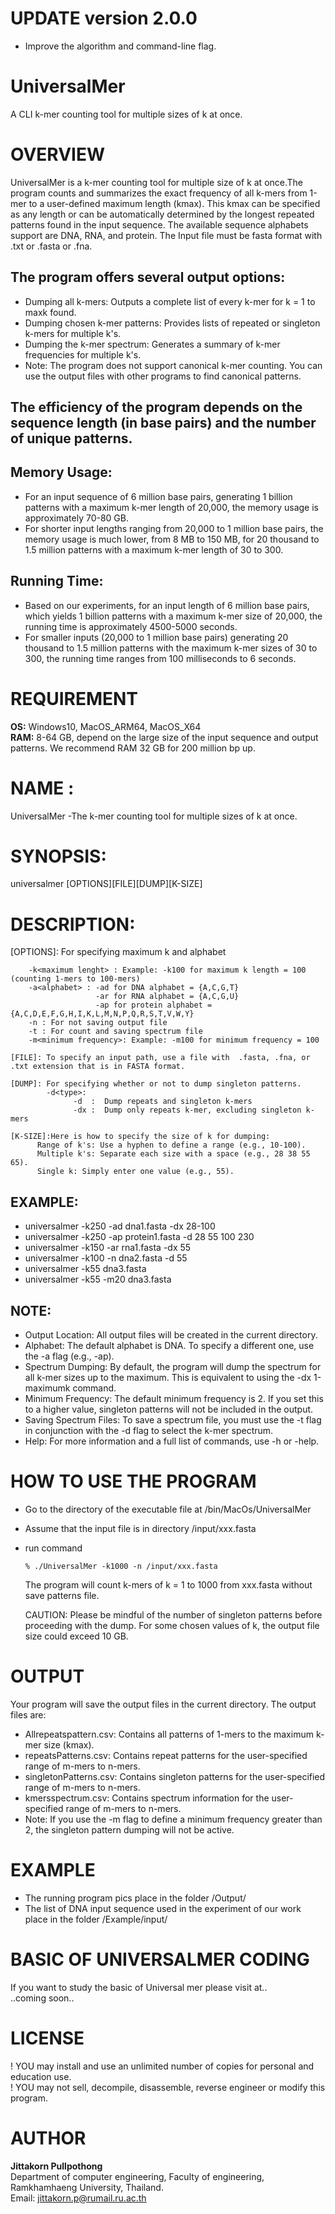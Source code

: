 # UPDATE version 2.0.0

* Improve the algorithm and command-line flag.

# UniversalMer
  A CLI k-mer counting tool for multiple sizes of k at once.
# OVERVIEW
UniversalMer is a k-mer counting tool for multiple size of k at once.The program counts and summarizes the exact frequency of all k-mers from 1-mer to a user-defined maximum length (kmax). This kmax can be specified as any length or can be automatically determined by the longest repeated patterns found in the input sequence.
The available sequence alphabets support are DNA, RNA, and protein. The Input file must be fasta format with .txt or .fasta or .fna. 

## The program offers several output options:
 * Dumping all k-mers: Outputs a complete list of every k-mer for k = 1 to maxk found.
 * Dumping chosen k-mer patterns: Provides lists of repeated or singleton k-mers for multiple k's.
 * Dumping the k-mer spectrum: Generates a summary of k-mer frequencies for multiple k's.
 * Note: The program does not support canonical k-mer counting. You can use the output files with other programs to find canonical patterns. 

## The efficiency of the program depends on the sequence length (in base pairs) and the number of unique patterns.

## Memory Usage:
 * For an input sequence of 6 million base pairs, generating 1 billion patterns with a maximum k-mer length of 20,000, the memory usage is approximately 70-80 GB.
 * For shorter input lengths ranging from 20,000 to 1 million base pairs, the memory usage is much lower, from 8 MB to 150 MB, for 20 thousand to 1.5 million patterns with a maximum k-mer length of 30 to 300.    
    
## Running Time:
 * Based on our experiments, for an input length of 6 million base pairs, which yields 1 billion patterns with a maximum k-mer size of 20,000, the running time is approximately 4500-5000 seconds.
 * For smaller inputs (20,000 to 1 million base pairs) generating 20 thousand to 1.5 million patterns with the maximum k-mer sizes of 30 to 300, the running time ranges from 100 milliseconds to 6 seconds.

# REQUIREMENT
  **OS:** Windows10, MacOS_ARM64, MacOS_X64 <br>
  **RAM:** 8-64 GB, depend on the large size of the input sequence and output patterns. We recommend RAM 32 GB for 200 million bp up. <br>
  
# NAME :
  UniversalMer -The k-mer counting tool for multiple sizes of k at once. 

# SYNOPSIS: 
   universalmer [OPTIONS][FILE][DUMP][K-SIZE]

# DESCRIPTION:

 [OPTIONS]: For specifying maximum k and alphabet

        -k<maximum lenght> : Example: -k100 for maximum k length = 100 (counting 1-mers to 100-mers)
        -a<alphabet> : -ad for DNA alphabet = {A,C,G,T}
                       -ar for RNA alphabet = {A,C,G,U}
                       -ap for protein alphabet =  {A,C,D,E,F,G,H,I,K,L,M,N,P,Q,R,S,T,V,W,Y}
        -n : For not saving output file 
        -t : For count and saving spectrum file
        -m<minimum frequency>: Example: -m100 for minimum frequency = 100

    [FILE]: To specify an input path, use a file with  .fasta, .fna, or .txt extension that is in FASTA format.

    [DUMP]: For specifying whether or not to dump singleton patterns.
            -d<type>:   
                  -d  :  Dump repeats and singleton k-mers
                  -dx :  Dump only repeats k-mer, excluding singleton k-mers

    [K-SIZE]:Here is how to specify the size of k for dumping:
          Range of k's: Use a hyphen to define a range (e.g., 10-100).
          Multiple k's: Separate each size with a space (e.g., 28 38 55 65).
          Single k: Simply enter one value (e.g., 55).

## EXAMPLE:   
 * universalmer -k250 -ad dna1.fasta -dx 28-100 
 * universalmer -k250 -ap protein1.fasta -d 28 55 100 230 
 * universalmer -k150 -ar rna1.fasta -dx 55
 * universalmer -k100 -n dna2.fasta -d 55
 * universalmer -k55 dna3.fasta
 * universalmer -k55 -m20 dna3.fasta

## NOTE: 
 * Output Location: All output files will be created in the current directory.
 * Alphabet: The default alphabet is DNA. To specify a different one, use the -a flag (e.g., -ap).
 * Spectrum Dumping: By default, the program will dump the spectrum for all k-mer sizes up to the maximum. This is equivalent to using the -dx 1-maximumk command.
 * Minimum Frequency: The default minimum frequency is 2. If you set this to a higher value, singleton patterns will not be included in the output.
 * Saving Spectrum Files: To save a spectrum file, you must use the -t flag in conjunction with the -d flag to select the k-mer spectrum.
 * Help: For more information and a full list of commands, use -h or -help.

# HOW TO USE THE PROGRAM

 * Go to the directory of the executable file at  /bin/MacOs/UniversalMer
 * Assume that the input file is in directory /input/xxx.fasta
 * run command
   
       % ./UniversalMer -k1000 -n /input/xxx.fasta

   The program will count k-mers of k = 1 to 1000 from xxx.fasta without save patterns file.
   
   CAUTION: Please be mindful of the number of singleton patterns before proceeding with the dump. For some chosen values of k, the output file size could exceed 10 GB.

# OUTPUT

Your program will save the output files in the current directory.  The output files are:

 * Allrepeatspattern.csv: Contains all patterns of 1-mers to the maximum k-mer size (kmax).
 * repeatsPatterns.csv: Contains repeat patterns for the user-specified range of m-mers to n-mers.
 * singletonPatterns.csv: Contains singleton patterns for the user-specified range of m-mers to n-mers.
 * kmersspectrum.csv: Contains spectrum information for the user-specified range of m-mers to n-mers.
 * Note: If you use the -m flag to define a minimum frequency greater than 2, the singleton pattern dumping will not be active.
    
# EXAMPLE
 * The running program pics place in the folder /Output/ 
 * The list of DNA input sequence used in the experiment of our work place in the folder /Example/input/ 

# BASIC OF UNIVERSALMER CODING
  If you want to study the basic of Universal mer please visit at..<br>
  ..coming soon..
  
# LICENSE
  ! YOU may install and use an unlimited number of copies for personal and education use.<br>
  ! YOU may not sell, decompile, disassemble, reverse engineer or modify this program.<br>

# AUTHOR

  **Jittakorn Pullpothong**<br> Department of computer engineering, Faculty of engineering, Ramkhamhaeng University, Thailand.<br>
  Email: <jittakorn.p@rumail.ru.ac.th>
